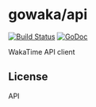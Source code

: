# gowaka/api

[![Build Status](https://travis-ci.org/gowaka/api.svg?branch=master)](https://travis-ci.org/gowaka/api)
[![GoDoc](https://godoc.org/github.com/gowaka/api?status.svg)](http://godoc.org/github.com/gowaka/api)

WakaTime API client

## License

API
